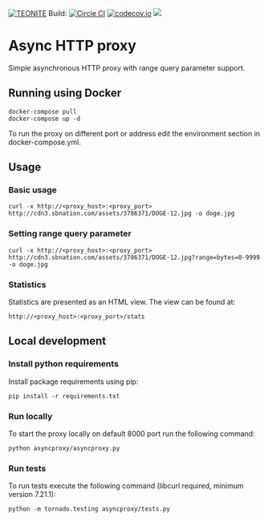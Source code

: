 [![TEONITE](http://teonite.com/img/inorbit_by_tnt.png)](http://teonite.com/) Build: [![Circle CI](https://circleci.com/gh/teonite/asyncproxy.svg?style=svg)](https://circleci.com/gh/teonite/asyncproxy) [![codecov.io](https://codecov.io/github/teonite/asyncproxy/coverage.svg?branch=master)](https://codecov.io/github/teonite/asyncproxy?branch=master) [![](https://badge.imagelayers.io/teonite/asyncproxy:latest.svg)](https://imagelayers.io/?images=teonite/asyncproxy:latest 'Get your own badge on imagelayers.io')

Async HTTP proxy
================

Simple asynchronous HTTP proxy with range query parameter support.

## Running using Docker

```
docker-compose pull
docker-compose up -d
```

To run the proxy on different port or address edit the environment section in docker-compose.yml.

## Usage
### Basic usage

```
curl -x http://<proxy_host>:<proxy_port> http://cdn3.sbnation.com/assets/3786371/DOGE-12.jpg -o doge.jpg
```

### Setting range query parameter

```
curl -x http://<proxy_host>:<proxy_port> http://cdn3.sbnation.com/assets/3786371/DOGE-12.jpg?range=bytes=0-9999 -o doge.jpg
```  
  
### Statistics
Statistics are presented as an HTML view. The view can be found at: 

```
http://<proxy_host>:<proxy_port>/stats
```

## Local development
### Install python requirements
Install package requirements using pip:

```
pip install -r requirements.txt
```

### Run locally
To start the proxy locally on default 8000 port run the following command: 

```
python asyncproxy/asyncproxy.py
```
    
### Run tests
To run tests execute the following command (libcurl required, minimum version 7.21.1):

```
python -m tornado.testing asyncproxy/tests.py
```
